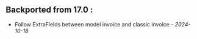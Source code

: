 ## Backported from 17.0 :
- Follow ExtraFields between model invoice and classic invoice - *2024-10-18*
